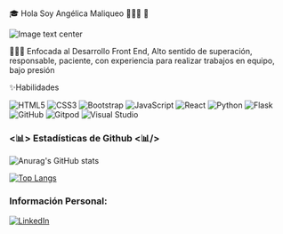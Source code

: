 


🎓 Hola Soy Angélica Maliqueo 👨🏽‍🎓 👋

![Image text center](https://conceptodefinicion.de/wp-content/uploads/2019/08/Informática-.jpg)

👩🏽‍💻 Enfocada al Desarrollo Front End, Alto sentido de superación, responsable, paciente, con experiencia para realizar trabajos en equipo, bajo presión 



✨Habilidades</h10>

![HTML5](https://img.shields.io/badge/html5-%23E34F26.svg?style=for-the-badge&logo=html5&logoColor=white)
![CSS3](https://img.shields.io/badge/css3-%231572B6.svg?style=for-the-badge&logo=css3&logoColor=white) 
![Bootstrap](https://img.shields.io/badge/bootstrap-%23563D7C.svg?style=for-the-badge&logo=bootstrap&logoColor=white)
![JavaScript](https://img.shields.io/badge/javascript-%23323330.svg?style=for-the-badge&logo=javascript&logoColor=%23F7DF1E)
![React](https://img.shields.io/badge/react-%2320232a.svg?style=for-the-badge&logo=react&logoColor=%2361DAFB)
![Python](https://img.shields.io/badge/python-3670A0?style=for-the-badge&logo=python&logoColor=ffdd54)
![Flask](https://img.shields.io/badge/flask-%23000.svg?style=for-the-badge&logo=flask&logoColor=white)
![GitHub](https://img.shields.io/badge/github-%23121011.svg?style=for-the-badge&logo=github&logoColor=white)
![Gitpod](https://img.shields.io/badge/gitpod-f06611.svg?style=for-the-badge&logo=gitpod&logoColor=white)
![Visual Studio](https://img.shields.io/badge/Visual%20Studio-5C2D91.svg?style=for-the-badge&logo=visual-studio&logoColor=white)


<h3><📊> Estadísticas de Github <📊/> </h3>

![Anurag's GitHub stats](https://github-readme-stats.vercel.app/api?username=angelicamaliqueo_icons=true&theme=radical)

[![Top Langs](https://github-readme-stats.vercel.app/api/top-langs/?username=angelicamaliqueo=compact&show_icons=true&theme=radical)](https://github.com/angelicamaliqueo/angelicamaliqueo/edit/main/README.md)


<h3> Información Personal:</h3>

<a href="" target="_blank"> ![LinkedIn](https://img.shields.io/badge/linkedin-%230077B5.svg?style=for-the-badge&logo=linkedin&logoColor=white)</a>



